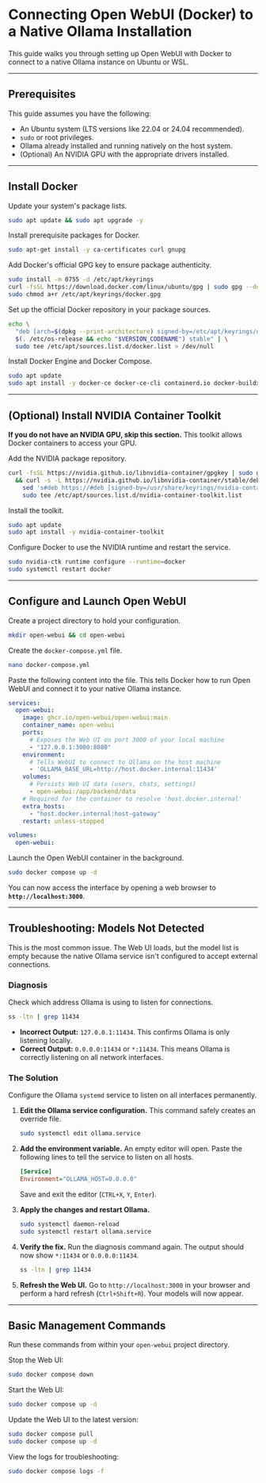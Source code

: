 # Connecting Open WebUI (Docker) to a Native Ollama Installation

This guide walks you through setting up Open WebUI with Docker to connect to a native Ollama instance on Ubuntu or WSL.

---

## Prerequisites

This guide assumes you have the following:

-   An Ubuntu system (LTS versions like 22.04 or 24.04 recommended).
-   `sudo` or root privileges.
-   Ollama already installed and running natively on the host system.
-   (Optional) An NVIDIA GPU with the appropriate drivers installed.

---

## Install Docker

Update your system's package lists.
```bash
sudo apt update && sudo apt upgrade -y
```

Install prerequisite packages for Docker.
```bash
sudo apt-get install -y ca-certificates curl gnupg
```

Add Docker's official GPG key to ensure package authenticity.
```bash
sudo install -m 0755 -d /etc/apt/keyrings
curl -fsSL https://download.docker.com/linux/ubuntu/gpg | sudo gpg --dearmor -o /etc/apt/keyrings/docker.gpg
sudo chmod a+r /etc/apt/keyrings/docker.gpg
```

Set up the official Docker repository in your package sources.
```bash
echo \
  "deb [arch=$(dpkg --print-architecture) signed-by=/etc/apt/keyrings/docker.gpg] https://download.docker.com/linux/ubuntu \
  $(. /etc/os-release && echo "$VERSION_CODENAME") stable" | \
  sudo tee /etc/apt/sources.list.d/docker.list > /dev/null
```

Install Docker Engine and Docker Compose.
```bash
sudo apt update
sudo apt install -y docker-ce docker-ce-cli containerd.io docker-buildx-plugin docker-compose-plugin
```

---

## (Optional) Install NVIDIA Container Toolkit

**If you do not have an NVIDIA GPU, skip this section.** This toolkit allows Docker containers to access your GPU.

Add the NVIDIA package repository.
```bash
curl -fsSL https://nvidia.github.io/libnvidia-container/gpgkey | sudo gpg --dearmor -o /usr/share/keyrings/nvidia-container-toolkit-keyring.gpg \
  && curl -s -L https://nvidia.github.io/libnvidia-container/stable/deb/nvidia-container-toolkit.list | \
    sed 's#deb https://#deb [signed-by=/usr/share/keyrings/nvidia-container-toolkit-keyring.gpg] https://#g' | \
    sudo tee /etc/apt/sources.list.d/nvidia-container-toolkit.list
```

Install the toolkit.
```bash
sudo apt update
sudo apt install -y nvidia-container-toolkit
```

Configure Docker to use the NVIDIA runtime and restart the service.
```bash
sudo nvidia-ctk runtime configure --runtime=docker
sudo systemctl restart docker
```

---

## Configure and Launch Open WebUI

Create a project directory to hold your configuration.
```bash
mkdir open-webui && cd open-webui
```

Create the `docker-compose.yml` file.
```bash
nano docker-compose.yml
```

Paste the following content into the file. This tells Docker how to run Open WebUI and connect it to your native Ollama instance.
```yaml
services:
  open-webui:
    image: ghcr.io/open-webui/open-webui:main
    container_name: open-webui
    ports:
      # Exposes the Web UI on port 3000 of your local machine
      - "127.0.0.1:3000:8080"
    environment:
      # Tells WebUI to connect to Ollama on the host machine
      - 'OLLAMA_BASE_URL=http://host.docker.internal:11434'
    volumes:
      # Persists Web UI data (users, chats, settings)
      - open-webui:/app/backend/data
    # Required for the container to resolve 'host.docker.internal'
    extra_hosts:
      - "host.docker.internal:host-gateway"
    restart: unless-stopped

volumes:
  open-webui:
```

Launch the Open WebUI container in the background.
```bash
sudo docker compose up -d
```
You can now access the interface by opening a web browser to **`http://localhost:3000`**.

---

## Troubleshooting: Models Not Detected

This is the most common issue. The Web UI loads, but the model list is empty because the native Ollama service isn't configured to accept external connections.

### Diagnosis

Check which address Ollama is using to listen for connections.
```bash
ss -ltn | grep 11434
```
-   **Incorrect Output:** `127.0.0.1:11434`. This confirms Ollama is only listening locally.
-   **Correct Output:** `0.0.0.0:11434` or `*:11434`. This means Ollama is correctly listening on all network interfaces.

### The Solution

Configure the Ollama `systemd` service to listen on all interfaces permanently.

1.  **Edit the Ollama service configuration.** This command safely creates an override file.
    ```bash
    sudo systemctl edit ollama.service
    ```

2.  **Add the environment variable.** An empty editor will open. Paste the following lines to tell the service to listen on all hosts.
    ```ini
    [Service]
    Environment="OLLAMA_HOST=0.0.0.0"
    ```
    Save and exit the editor (`CTRL+X`, `Y`, `Enter`).

3.  **Apply the changes and restart Ollama.**
    ```bash
    sudo systemctl daemon-reload
    sudo systemctl restart ollama.service
    ```

4.  **Verify the fix.** Run the diagnosis command again. The output should now show `*:11434` or `0.0.0.0:11434`.
    ```bash
    ss -ltn | grep 11434
    ```

5.  **Refresh the Web UI.** Go to `http://localhost:3000` in your browser and perform a hard refresh (`Ctrl+Shift+R`). Your models will now appear.

---

## Basic Management Commands

Run these commands from within your `open-webui` project directory.

Stop the Web UI:
```bash
sudo docker compose down
```

Start the Web UI:
```bash
sudo docker compose up -d
```

Update the Web UI to the latest version:
```bash
sudo docker compose pull
sudo docker compose up -d
```

View the logs for troubleshooting:
```bash
sudo docker compose logs -f
